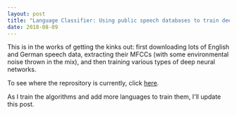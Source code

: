 ```yaml
---
layout: post
title: "Language Classifier: Using public speech databases to train deep neural networks to ID types of language spoken"
date: 2018-08-09
--- 
```


This is in the works of getting the kinks out: first downloading lots of English and German speech data, extracting their MFCCs (with some environmental noise thrown in the mix), and then training various types of deep neural networks. 

To see where the reprository is currently, click <a href = "https://github.com/a-n-rose/language-classifier">here</a>. 

As I train the algorithms and add more languages to train them, I'll update this post.
